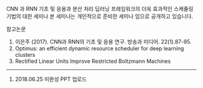 CNN 과 RNN 기초 및 응용과 분산 처리 딥러닝 프레임워크의 더욱 효과적인 스케쥴링 기법의 대한 세미나
본 세미나는 개인적으로 준비한 세미나 임으로 공개하고 있습니다.

참고논문
1. 이은주 (2017). CNN과 RNN의 기초 및 응용 연구. 방송과 미디어. 22(1).87-95.
2. Optimus: an efficient dynamic resource scheduler for deep learning clusters
3. Rectified Linear Units Improve Restricted Boltzmann Machines


----------------------------
1) 2018.06.25 미완성 PPT 업로드
